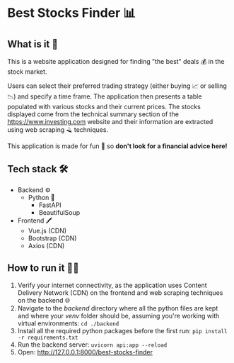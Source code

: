 # Best Stocks Finder :bar_chart:
## What is it 🧐
This is a website application designed for finding "the best" deals :moneybag: in the stock market.

Users can select their preferred trading strategy (either buying :chart_with_upwards_trend: or selling :chart_with_downwards_trend:) and specify a time frame. 
The application then presents a table populated with various stocks and their current prices. 
The stocks displayed come from the technical summary section of the https://www.investing.com website and their information are extracted using web scraping :razor: techniques.

This application is made for fun :clown_face: so **don't look for a financial advice here!**
## Tech stack :hammer_and_wrench:
- Backend :gear:
  - Python :snake:
    - FastAPI 
    - BeautifulSoup
- Frontend :crayon:
  - Vue.js (CDN)
  - Bootstrap (CDN)
  - Axios (CDN)
## How to run it :man_technologist:
1. Verify your internet connectivity, as the application uses Content Delivery Network (CDN) on the frontend and web scraping techniques on the backend :globe_with_meridians:
2. Navigate to the *backend* directory where all the python files are kept and where your *venv* folder should be, assuming you're working with virtual environments: `cd ./backend`
3. Install all the required python packages before the first run: `pip install -r requirements.txt`
4. Run the backend server: `uvicorn api:app --reload`
5. Open: http://127.0.0.1:8000/best-stocks-finder
